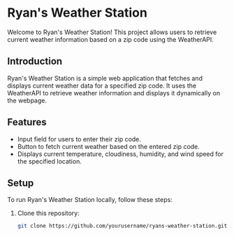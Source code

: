 # Ryan's Weather Station

Welcome to Ryan's Weather Station! This project allows users to retrieve current weather information based on a zip code using the WeatherAPI.

## Introduction

Ryan's Weather Station is a simple web application that fetches and displays current weather data for a specified zip code. It uses the WeatherAPI to retrieve weather information and displays it dynamically on the webpage.

## Features

- Input field for users to enter their zip code.
- Button to fetch current weather based on the entered zip code.
- Displays current temperature, cloudiness, humidity, and wind speed for the specified location.

## Setup

To run Ryan's Weather Station locally, follow these steps:

1. Clone this repository:
   ```bash
   git clone https://github.com/yourusername/ryans-weather-station.git